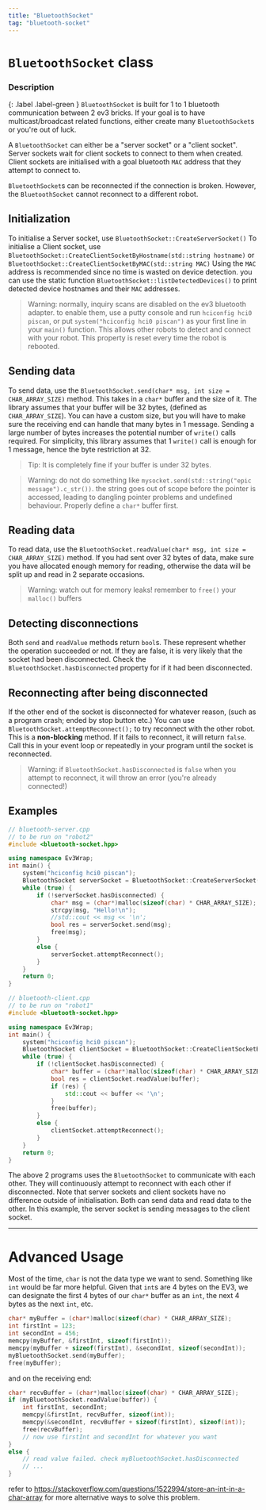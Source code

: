 ```yaml
---
title: "BluetoothSocket"
tag: "bluetooth-socket"
---
```


# `BluetoothSocket` class

### Description
{: .label .label-green }
`BluetoothSocket` is built for 1 to 1 bluetooth communication between 2 ev3 bricks. If your goal is to have multicast/broadcast related functions, either create many `BluetoothSocket`s or you're out of luck.

A `BluetoothSocket` can either be a "server socket" or a "client socket". Server sockets wait for client sockets to connect to them when created. Client sockets are initialised with a goal bluetooth `MAC` address that they attempt to connect to.

`BluetoothSocket`s can be reconnected if the connection is broken. However, the `BluetoothSocket` cannot reconnect to a different robot.

## Initialization
To initialise a Server socket, use `BluetoothSocket::CreateServerSocket()`
To initialise a Client socket, use `BluetoothSocket::CreateClientSocketByHostname(std::string hostname)` 
or 
`BluetoothSocket::CreateClientSocketByMAC(std::string MAC)`
Using the `MAC` address is recommended since no time is wasted on device detection. you can use the static function `BluetoothSocket::listDetectedDevices()` to print detected device hostnames and their `MAC` addresses.

>   Warning: normally, inquiry scans are disabled on the ev3 bluetooth adapter. to enable them, use a putty console and run `hciconfig hci0 piscan`, or put `system("hciconfig hci0 piscan")` as your first line in your `main()` function. This allows other robots to detect and connect with your robot. This property is reset every time the robot is rebooted.

## Sending data
To send data, use the `BluetoothSocket.send(char* msg, int size = CHAR_ARRAY_SIZE)` method. This takes in a `char*` buffer and the size of it. The library assumes that your buffer will be 32 bytes, (defined as `CHAR_ARRAY_SIZE`). You can have a custom size, but you will have to make sure the receiving end can handle that many bytes in 1 message.
Sending a large number of bytes increases the potential number of `write()` calls required. For simplicity, this library assumes that 1 `write()` call is enough for 1 message, hence the byte restriction at 32.

>   Tip: It is completely fine if your buffer is under 32 bytes.

>   Warning: do not do something like `mysocket.send(std::string("epic message").c_str())`. the string goes out of scope before the pointer is accessed, leading to dangling pointer problems and undefined behaviour. Properly define a `char*` buffer first.


## Reading data
To read data, use the `BluetoothSocket.readValue(char* msg, int size = CHAR_ARRAY_SIZE)` method. If you had sent over 32 bytes of data, make sure you have allocated enough memory for reading, otherwise the data will be split up and read in 2 separate occasions.

>   Warning: watch out for memory leaks! remember to `free()` your `malloc()` buffers

## Detecting disconnections
Both `send` and `readValue` methods return `bool`s. These represent whether the operation succeeded or not. If they are false, it is very likely that the socket had been disconnected. Check the `BluetoothSocket.hasDisconnected` property for if it had been disconnected.

## Reconnecting after being disconnected
If the other end of the socket is disconnected for whatever reason, (such as a program crash; ended by stop button etc.) You can use `BluetoothSocket.attemptReconnect();` to try reconnect with the other robot. This is a **non-blocking** method. If it fails to reconnect, it will return `false`. Call this in your event loop or repeatedly in your program until the socket is reconnected.

>   Warning: if `BluetoothSocket.hasDisconnected` is `false` when you attempt to reconnect, it will throw an error (you're already connected!)


## Examples

```cpp
// bluetooth-server.cpp
// to be run on "robot2"
#include <bluetooth-socket.hpp>

using namespace Ev3Wrap;
int main() {
    system("hciconfig hci0 piscan");
    BluetoothSocket serverSocket = BluetoothSocket::CreateServerSocket();
    while (true) {
        if (!serverSocket.hasDisconnected) {
            char* msg = (char*)malloc(sizeof(char) * CHAR_ARRAY_SIZE);
            strcpy(msg, "Hello!\n");
            //std::cout << msg << '\n';
            bool res = serverSocket.send(msg);
            free(msg);
        }
        else {
            serverSocket.attemptReconnect();
        }
    }
    return 0;
}
```

```cpp
// bluetooth-client.cpp
// to be run on "robot1"
#include <bluetooth-socket.hpp>

using namespace Ev3Wrap;
int main() {
    system("hciconfig hci0 piscan");
    BluetoothSocket clientSocket = BluetoothSocket::CreateClientSocketByHostname("robot2");
    while (true) {
        if (!clientSocket.hasDisconnected) {
            char* buffer = (char*)malloc(sizeof(char) * CHAR_ARRAY_SIZE);
            bool res = clientSocket.readValue(buffer);
            if (res) {
                std::cout << buffer << '\n';
            }
            free(buffer);
        }
        else {
            clientSocket.attemptReconnect();
        }
    }
    return 0;
}
```
The above 2 programs uses the `BluetoothSocket` to communicate with each other. They will continuously attempt to reconnect with each other if disconnected. Note that server sockets and client sockets have no difference outside of initialisation. Both can send data and read data to the other. In this example, the server socket is sending messages to the client socket.

---
# Advanced Usage
Most of the time, `char` is not the data type we want to send. Something like `int` would be far more helpful. Given that `int`s are 4 bytes on the EV3, we can designate the first 4 bytes of our `char*` buffer as an `int`, the next 4 bytes as the next `int`, etc.
```cpp
char* myBuffer = (char*)malloc(sizeof(char) * CHAR_ARRAY_SIZE);
int firstInt = 123;
int secondInt = 456;
memcpy(myBuffer, &firstInt, sizeof(firstInt));
memcpy(myBuffer + sizeof(firstInt), &secondInt, sizeof(secondInt));
myBluetoothSocket.send(myBuffer);
free(myBuffer);
```
and on the receiving end:
```cpp
char* recvBuffer = (char*)malloc(sizeof(char) * CHAR_ARRAY_SIZE);
if (myBluetoothSocket.readValue(buffer)) {
    int firstInt, secondInt;
    memcpy(&firstInt, recvBuffer, sizeof(int));
    memcpy(&secondInt, recvBuffer + sizeof(firstInt), sizeof(int));
    free(recvBuffer);
    // now use firstInt and secondInt for whatever you want
}
else {
    // read value failed. check myBluetoothSocket.hasDisconnected
    // ...
}
```

refer to https://stackoverflow.com/questions/1522994/store-an-int-in-a-char-array for more alternative ways to solve this problem.
